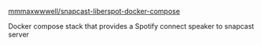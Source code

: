 [mmmaxwwwell/snapcast-liberspot-docker-compose](https://github.com/mmmaxwwwell/snapcast-librespot-docker-compose)

Docker compose stack that provides a Spotify connect speaker to snapcast server
